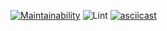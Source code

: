 [![Maintainability](https://api.codeclimate.com/v1/badges/95c8dc43792c3416d0d3/maintainability)](https://codeclimate.com/github/Al-Fro/frontend-project-lvl1/maintainability)
![Lint](https://github.com/Al-Fro/frontend-project-lvl1/workflows/Lint/badge.svg)
[![asciicast](https://asciinema.org/a/AYmcDgj4LNYa4lR3MrRLPUTPR.svg)](https://asciinema.org/a/AYmcDgj4LNYa4lR3MrRLPUTPR)
